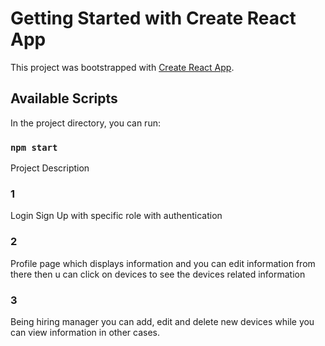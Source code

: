 # Getting Started with Create React App

This project was bootstrapped with [Create React App](https://github.com/facebook/create-react-app).

## Available Scripts

In the project directory, you can run:

### `npm start`

Project Description
### 1
Login Sign Up with specific role with authentication

### 2
Profile page which displays information and you can edit information from there then u can click on devices to see the devices related information

### 3
Being hiring manager you can add, edit and delete new devices while you can view information in other cases. 
